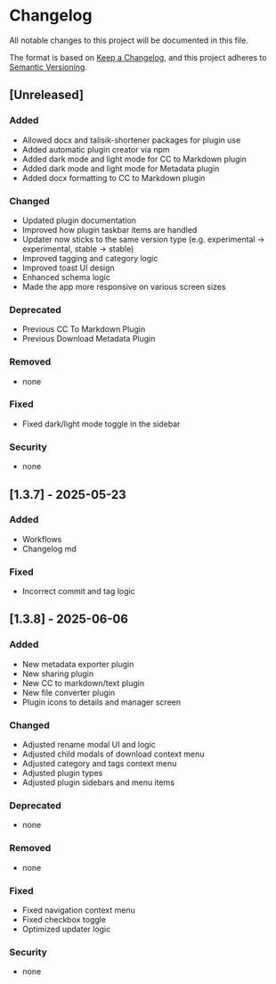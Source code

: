 # Changelog

All notable changes to this project will be documented in this file.

The format is based on [Keep a Changelog](https://keepachangelog.com/en/1.0.0/),
and this project adheres to [Semantic Versioning](https://semver.org/spec/v2.0.0.html).

## [Unreleased]

### Added
- Allowed docx and talisik-shortener packages for plugin use
- Added automatic plugin creator via npm
- Added dark mode and light mode for CC to Markdown plugin
- Added dark mode and light mode for Metadata plugin
- Added docx formatting to CC to Markdown plugin

### Changed
- Updated plugin documentation
- Improved how plugin taskbar items are handled
- Updater now sticks to the same version type (e.g. experimental → experimental, stable → stable)
- Improved tagging and category logic
- Improved toast UI design
- Enhanced schema logic
- Made the app more responsive on various screen sizes

### Deprecated
- Previous CC To Markdown Plugin
- Previous Download Metadata Plugin

### Removed
- none

### Fixed
- Fixed dark/light mode toggle in the sidebar

### Security
- none

## [1.3.7] - 2025-05-23

### Added
- Workflows
- Changelog md

### Fixed
- Incorrect commit and tag logic

## [1.3.8] - 2025-06-06

### Added
- New metadata exporter plugin
- New sharing plugin
- New CC to markdown/text plugin
- New file converter plugin
- Plugin icons to details and manager screen

### Changed
- Adjusted rename modal UI and logic
- Adjusted child modals of download context menu
- Adjusted category and tags context menu
- Adjusted plugin types
- Adjusted plugin sidebars and menu items

### Deprecated
- none

### Removed
- none

### Fixed
- Fixed navigation context menu
- Fixed checkbox toggle
- Optimized updater logic

### Security
- none
